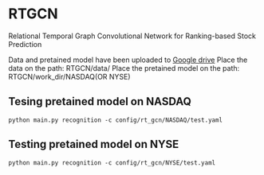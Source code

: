# RTGCN
Relational Temporal Graph Convolutional Network for Ranking-based Stock Prediction

Data and pretained model have been uploaded to [Google drive](https://drive.google.com/drive/folders/1UaQM_KLf7hG2IJUN-niqICMwfr3jb_Ci?usp=sharing)
Place the data on the path: RTGCN/data/
Place the pretained model on the path: RTGCN/work_dir/NASDAQ(OR NYSE)

Tesing pretained model on NASDAQ 
--------
    python main.py recognition -c config/rt_gcn/NASDAQ/test.yaml
Testing pretained model on NYSE
--------
    python main.py recognition -c config/rt_gcn/NYSE/test.yaml
